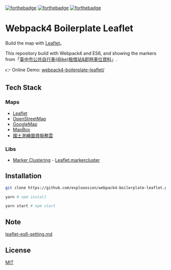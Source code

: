 [![forthebadge](https://forthebadge.com/images/badges/makes-people-smile.svg)](https://forthebadge.com)
[![forthebadge](https://forthebadge.com/images/badges/built-with-love.svg)](https://forthebadge.com)
[![forthebadge](https://forthebadge.com/images/badges/uses-css.svg)](https://forthebadge.com)

# Webpack4 Boilerplate Leaflet

Build the map with [Leaflet](https://leafletjs.com/)。

This repository build with Webpack4 and ES6, and showing the markers from「[臺中市公共自行車(iBike)租借站&即時車位資料](http://opendata.taichung.gov.tw/dataset/3b71843c-1a9f-11e8-8f43-00155d021202)」.

👉 Online Demo: [webpack4-boilerplate-leaflet/](https://robby570.tw/webpack4-boilerplate-leaflet/)

## Tech Stack

### Maps

- [Leaflet](https://github.com/consbio/Leaflet.Basemaps)
- [OpenStreetMap](https://www.openstreetmap.org/)
- [GoogleMap](https://gitlab.com/IvanSanchez/Leaflet.GridLayer.GoogleMutant) 
- [MapBox](https://www.mapbox.com/)
- [國土測繪圖資服務雲](https://maps.nlsc.gov.tw)

### Libs

- [Marker Clustering](https://github.com/Leaflet/Leaflet.markercluster) - [Leaflet.markercluster](https://github.com/Leaflet/Leaflet.markercluster)

## Installation

```sh
git clone https://github.com/explooosion/webpack4-boilerplate-leaflet.git
```

```sh
yarn # npm install
```

```sh
yarn start # npm start
```

## Note

[leaflet-es6-setting.md](https://gist.github.com/explooosion/08d2ae4031a8c00b53b621e89415e3e9)

## License

[MIT](http://opensource.org/licenses/MIT)
